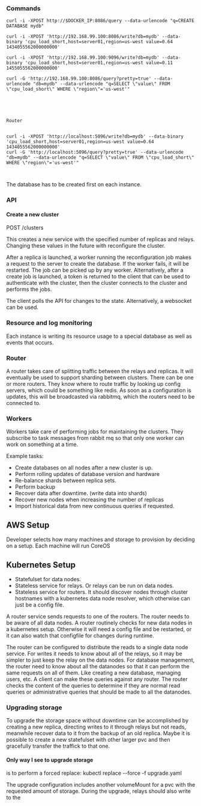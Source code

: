 ### Commands
```
curl -i -XPOST http://$DOCKER_IP:8086/query --data-urlencode "q=CREATE DATABASE mydb"

curl -i -XPOST 'http://192.168.99.100:8086/write?db=mydb' --data-binary 'cpu_load_short,host=server01,region=us-west value=0.64 1434055562000000000'

curl -i -XPOST 'http://192.168.99.100:9096/write?db=mydb' --data-binary 'cpu_load_short,host=server01,region=us-west value=0.11 1455055562000000000'

curl -G 'http://192.168.99.100:8086/query?pretty=true' --data-urlencode "db=mydb" --data-urlencode "q=SELECT \"value\" FROM \"cpu_load_short\" WHERE \"region\"='us-west'"





Router


curl -i -XPOST 'http://localhost:5096/write?db=mydb' --data-binary 'cpu_load_short,host=server01,region=us-west value=0.64 1434055562000000000'
curl -G 'http://localhost:5096/query?pretty=true' --data-urlencode "db=mydb" --data-urlencode "q=SELECT \"value\" FROM \"cpu_load_short\" WHERE \"region\"='us-west'"



```

The database has to be created first on each instance. 

### API

#### Create a new cluster

POST /clusters

This creates a new service with the specified number of replicas and relays. Changing these values in the future with reconfigure the cluster. 

After a replica is launched, a worker running the reconfiguration job makes a request to the server to create the database. If the worker fails, it will be restarted. The job can be picked up by any worker.
Alternatively, after a create job is launched, a token is returned to the client that can be used to authenticate with the cluster, then the cluster connects to the cluster and performs the jobs.

The client polls the API for changes to the state. Alternatively, a websocket can be used.

### Resource and log monitoring

Each instance is writing its resource usage to a special database as well as events that occurs. 

### Router

A router takes care of splitting traffic between the relays and replicas. 
It will eventually be used to support sharding between clusters. 
There can be one or more routers. They know where to route traffic by looking up config servers, which could be something like redis.
As soon as a configuration is updates, this will be broadcasted via rabbitmq, which the routers need to be connected to.

### Workers

Workers take care of performing jobs for maintaining the clusters. 
They subscribe to task messages from rabbit mq so that only one worker can work on something at a time.

Example tasks:
* Create databases on all nodes after a new cluster is up.
* Perform rolling updates of database version and hardware
* Re-balance shards between replica sets.
* Perform backup
* Recover data after downtime. (write data into shards)
* Recover new nodes when increasing the number of replicas
* Import historical data from new continuous queries if requested.


## AWS Setup

Developer selects how many machines and storage to provision by deciding on a setup.
Each machine will run CoreOS

## Kubernetes Setup

* Statefulset for data nodes. 
* Stateless service for relays. Or relays can be run on data nodes. 
* Stateless service for routers. It should discover nodes through cluster hostnames with a kubernetes data node resolver,
  which otherwise can just be a config file.

A router service sends requests to one of the routers. The router needs to be aware of all data nodes.
A router routinely checks for new data nodes in a kubernetes setup. Otherwise it will need a config file
and be restarted, or it can also watch that configfile for changes during runtime.

The router can be configured to distribute the reads to a single data node service. 
For writes it needs to know about all of the relays, so it may be simpler to just keep the relay on the data nodes.
For database management, the router need to know about all the datanodes so that it can perform the same requests on all of them.
Like creating a new database, managing users, etc. A client can make these queries against any router.
The router checks the content of the queries to determine if they are normal read queries or administrative queries that 
should be made to all the datanodes.


### Upgrading storage
To upgrade the storage space without downtime can be accomplished by creating a new
replica, directing writes to it through relays but not reads, meanwhile recover data
to it from the backup of an old replica.
Maybe it is possible to create a new statefulset with other larger pvc and then gracefully
transfer the traffick to that one.

#### Only way I see to upgrade storage
is to perform a forced replace:
kubectl replace --force -f upgrade.yaml

The upgrade configuration includes another volumeMount for a pvc with the requested amount of storage.
During the upgrade, relays should also write to the